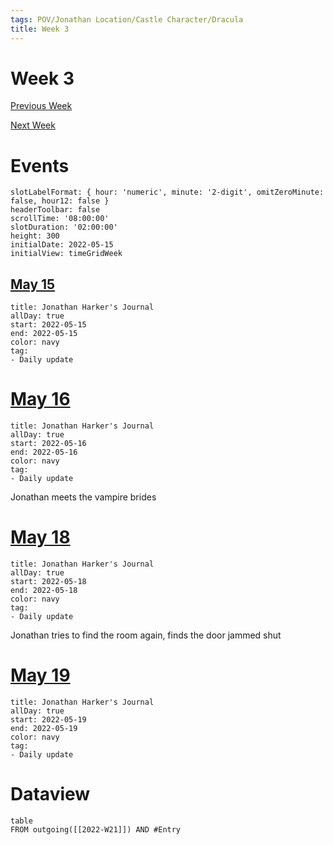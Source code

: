 ```yaml
---
tags: POV/Jonathan Location/Castle Character/Dracula 
title: Week 3
---
```


# Week 3

[Previous Week](2022-W20.md)

[Next Week](2022-W22.md)

# Events

```itinerary
slotLabelFormat: { hour: 'numeric', minute: '2-digit', omitZeroMinute: false, hour12: false }
headerToolbar: false
scrollTime: '08:00:00'
slotDuration: '02:00:00'
height: 300
initialDate: 2022-05-15
initialView: timeGridWeek

```

## [May 15](2022-05-15.md)

```itinerary-event
title: Jonathan Harker's Journal
allDay: true
start: 2022-05-15
end: 2022-05-15
color: navy
tag:
- Daily update
```

# [May 16](2022-05-16.md)

```itinerary-event
title: Jonathan Harker's Journal
allDay: true
start: 2022-05-16
end: 2022-05-16
color: navy
tag:
- Daily update
```

Jonathan meets the vampire brides

# [May 18](2022-05-18.md)

```itinerary-event
title: Jonathan Harker's Journal
allDay: true
start: 2022-05-18
end: 2022-05-18
color: navy
tag:
- Daily update
```

Jonathan tries to find the room again, finds the door jammed shut

# [May 19](2022-05-19.md)

```itinerary-event
title: Jonathan Harker's Journal
allDay: true
start: 2022-05-19
end: 2022-05-19
color: navy
tag:
- Daily update
```


# Dataview

```dataview
table
FROM outgoing([[2022-W21]]) AND #Entry
```
